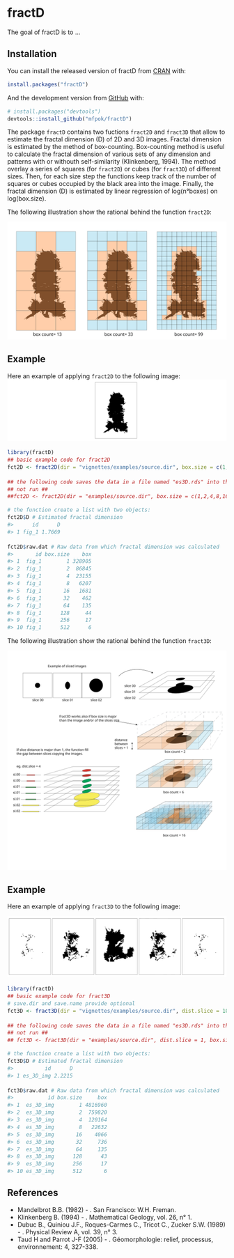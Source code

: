 
<!-- README.md is generated from README.Rmd. Please edit that file -->
# fractD

<!-- badges: start -->
<!-- badges: end -->
The goal of fractD is to ...

## Installation

You can install the released version of fractD from [CRAN](https://CRAN.R-project.org) with:

``` r
install.packages("fractD")
```

And the development version from [GitHub](https://github.com/) with:

``` r
# install.packages("devtools")
devtools::install_github("mfpok/fractD")
```

The package `fractD` contains two fuctions `fract2D` and `fract3D` that allow to estimate the fractal dimension (D) of 2D and 3D images. Fractal dimension is estimated by the method of box-counting. Box-counting method is useful to calculate the fractal dimension of various sets of any dimension and patterns with or withouth self-similarity (Klinkenberg, 1994). The method overlay a series of squares (for `fract2D`) or cubes (for `fract3D`) of different sizes. Then, for each size step the functions keep track of the number of squares or cubes occupied by the black area into the image. Finally, the fractal dimension (D) is estimated by linear regression of log(n°boxes) on log(box.size).

The following illustration show the rational behind the function `fract2D`:

![](vignettes/box-counting_2D_image.svg)

## Example

Here an example of applying `fract2D` to the following image: ![](vignettes/eg_img.svg)

``` r
library(fractD)
## basic example code for fract2D
fct2D <- fract2D(dir = "vignettes/examples/source.dir", box.size = c(1,2,4,8,16,32,64,128,256,512))

## the following code saves the data in a file named "es3D.rds" into the "output"" folder 
## not run ## 
##fct2D <- fract2D(dir = "examples/source.dir", box.size = c(1,2,4,8,16,32,64,128,256,512), save.dir = "examples/output/", save.name = "es2D")
```

``` r
# the function create a list with two objects: 
fct2D$D # Estimated fractal dimension
#>      id      D
#> 1 fig_1 1.7669

fct2D$raw.dat # Raw data from which fractal dimension was calculated 
#>       id box.size    box
#> 1  fig_1        1 328905
#> 2  fig_1        2  86845
#> 3  fig_1        4  23155
#> 4  fig_1        8   6207
#> 5  fig_1       16   1681
#> 6  fig_1       32    462
#> 7  fig_1       64    135
#> 8  fig_1      128     44
#> 9  fig_1      256     17
#> 10 fig_1      512      6
```

The following illustration show the rational behind the function `fract3D`:

![](vignettes/box-counting_3D_image.svg)

## Example

Here an example of applying `fract3D` to the following image:

![](vignettes/eg_img_slice.svg)

``` r
library(fractD)
## basic example code for fract3D
# save.dir and save.name provide optional 
fct3D <- fract3D(dir = "vignettes/examples/source.dir", dist.slice = 10, box.size = c(1,2,4,8,16,32,64,128,256,512))

## the following code saves the data in a file named "es3D.rds" into the "output"" folder 
## not run ## 
## fct3D <- fract3D(dir = "examples/source.dir", dist.slice = 1, box.size = c(1,2,4,8,16,32,64,128,256,512), save.dir = "examples/output/", save.name = "es3D")
```

``` r
# the function create a list with two objects: 
fct3D$D # Estimated fractal dimension
#>          id      D
#> 1 es_3D_img 2.2215

fct3D$raw.dat # Raw data from which fractal dimension was calculated 
#>           id box.size     box
#> 1  es_3D_img        1 4816960
#> 2  es_3D_img        2  759820
#> 3  es_3D_img        4  120164
#> 4  es_3D_img        8   22632
#> 5  es_3D_img       16    4066
#> 6  es_3D_img       32     736
#> 7  es_3D_img       64     135
#> 8  es_3D_img      128      43
#> 9  es_3D_img      256      17
#> 10 es_3D_img      512       6
```

## References

-   Mandelbrot B.B. (1982) - . San Francisco: W.H. Freman.
-   Klinkenberg B. (1994) - . Mathematical Geology, vol. 26, n° 1.
-   Dubuc B., Quiniou J.F., Roques-Carmes C., Tricot C., Zucker S.W. (1989) - . Physical Review A, vol. 39, n° 3.
-   Taud H and Parrot J-F (2005) - . Géomorphologie: relief, processus, environnement: 4, 327-338.
